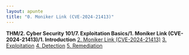 ```yaml
---
layout: apunte
title: "0. Moniker Link (CVE-2024-21413)"
---
```


**THM/2. Cyber Security 101/7. Exploitation Basics/1. Moniker Link (CVE-2024-21413)/1. Introduction**
[2. Moniker Link (CVE-2024-21413)](/apuntes/thm/2-cyber-security-101/7-exploitation-basics/1-moniker-link-cve-2024-21413/2-moniker-link-cve-2024-21413/)
[3. Exploitation](/apuntes/thm/2-cyber-security-101/7-exploitation-basics/1-moniker-link-cve-2024-21413/3-exploitation/)
[4. Detection](/apuntes/thm/2-cyber-security-101/7-exploitation-basics/1-moniker-link-cve-2024-21413/4-detection/)
[5. Remediation](/apuntes/thm/2-cyber-security-101/7-exploitation-basics/1-moniker-link-cve-2024-21413/5-remediation/)
